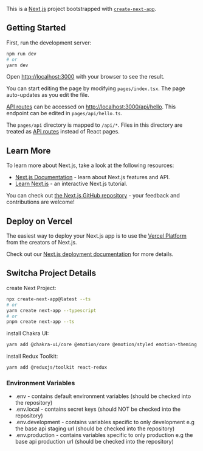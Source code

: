 This is a [Next.js](https://nextjs.org/) project bootstrapped with [`create-next-app`](https://github.com/vercel/next.js/tree/canary/packages/create-next-app).

## Getting Started

First, run the development server:

```bash
npm run dev
# or
yarn dev
```

Open [http://localhost:3000](http://localhost:3000) with your browser to see the result.

You can start editing the page by modifying `pages/index.tsx`. The page auto-updates as you edit the file.

[API routes](https://nextjs.org/docs/api-routes/introduction) can be accessed on [http://localhost:3000/api/hello](http://localhost:3000/api/hello). This endpoint can be edited in `pages/api/hello.ts`.

The `pages/api` directory is mapped to `/api/*`. Files in this directory are treated as [API routes](https://nextjs.org/docs/api-routes/introduction) instead of React pages.

## Learn More

To learn more about Next.js, take a look at the following resources:

- [Next.js Documentation](https://nextjs.org/docs) - learn about Next.js features and API.
- [Learn Next.js](https://nextjs.org/learn) - an interactive Next.js tutorial.

You can check out [the Next.js GitHub repository](https://github.com/vercel/next.js/) - your feedback and contributions are welcome!

## Deploy on Vercel

The easiest way to deploy your Next.js app is to use the [Vercel Platform](https://vercel.com/new?utm_medium=default-template&filter=next.js&utm_source=create-next-app&utm_campaign=create-next-app-readme) from the creators of Next.js.

Check out our [Next.js deployment documentation](https://nextjs.org/docs/deployment) for more details.

## Switcha Project Details

create Next Project:

```bash
npx create-next-app@latest --ts
# or
yarn create next-app --typescript
# or
pnpm create next-app --ts
```

install Chakra UI:

```bash
yarn add @chakra-ui/core @emotion/core @emotion/styled emotion-theming framer-motion
```

install Redux Toolkit:

```bash
yarn add @reduxjs/toolkit react-redux
```

### Environment Variables

- .env - contains default environment variables (should be checked into the repository)
- .env.local - contains secret keys (should NOT be checked into the repository)
- .env.development - contains variables specific to only development e.g the base api staging url (should be checked into the repository)
- .env.production - contains variables specific to only production e.g the base api production url (should be checked into the repository)

